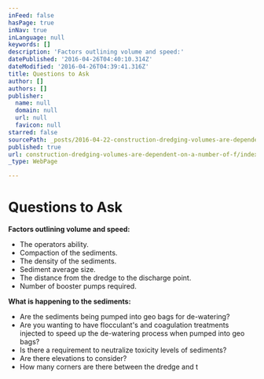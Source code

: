 ```yaml
---
inFeed: false
hasPage: true
inNav: true
inLanguage: null
keywords: []
description: 'Factors outlining volume and speed:'
datePublished: '2016-04-26T04:40:10.314Z'
dateModified: '2016-04-26T04:39:41.316Z'
title: Questions to Ask
author: []
authors: []
publisher:
  name: null
  domain: null
  url: null
  favicon: null
starred: false
sourcePath: _posts/2016-04-22-construction-dredging-volumes-are-dependent-on-a-number-of-f.md
published: true
url: construction-dredging-volumes-are-dependent-on-a-number-of-f/index.html
_type: WebPage

---
```

# Questions to Ask

**Factors outlining volume and speed:**

* The operators ability.
* Compaction of the sediments.
* The density of the sediments.
* Sediment average size.
* The distance from the dredge to the discharge point.
* Number of booster pumps required.

**What is happening to the sediments:**

* Are the sediments being pumped into geo bags for de-watering?
* Are you wanting to have flocculant's and coagulation treatments injected to speed up the de-watering process when pumped into geo bags?
* Is there a requirement to neutralize toxicity levels of sediments?
* Are there elevations to consider?
* How many corners are there between the dredge and t